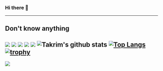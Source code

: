 ### Hi there 👋
---
Don't know anything
---

![](http://github-profile-summary-cards.vercel.app/api/cards/profile-details?username=takrim1999&theme=vision_friendly_dark)
![](http://github-profile-summary-cards.vercel.app/api/cards/repos-per-language?username=takrim1999&theme=vision_friendly_dark)
![](http://github-profile-summary-cards.vercel.app/api/cards/most-commit-language?username=takrim1999&theme=vision_friendly_dark)
![](http://github-profile-summary-cards.vercel.app/api/cards/stats?username=takrim1999&theme=vision_friendly_dark)
![](http://github-profile-summary-cards.vercel.app/api/cards/productive-time?username=takrim1999&theme=vision_friendly_dark&utcOffset=8)
![Takrim's github stats](https://github-readme-stats.vercel.app/api?username=takrim1999&count_private=true&show_icons=true&theme=dark)
[![Top Langs](https://github-readme-stats.vercel.app/api/top-langs/?username=takrim1999&langs_count=8&layout=compact&theme=dark)](https://github.com/takrim1999)
[![trophy](https://github-profile-trophy.vercel.app/?username=takrim1999&theme=onedark)](https://github.com/ryo-ma/github-profile-trophy)
---
![](https://komarev.com/ghpvc/?username=takrim1999&color=blue)
